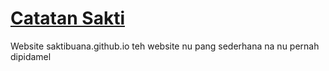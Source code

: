 # [Catatan Sakti](saktibuana.github.io)
Website saktibuana.github.io teh website nu pang sederhana na nu pernah dipidamel
